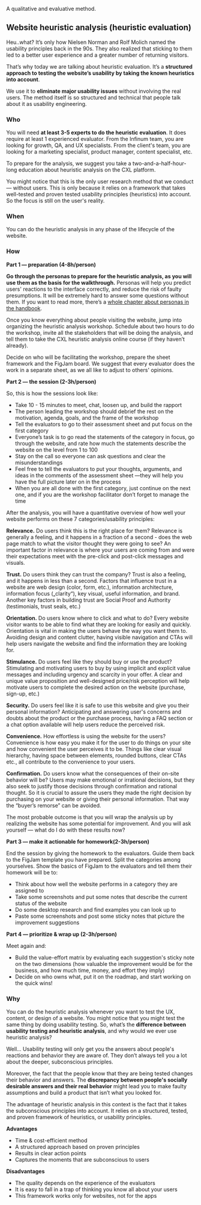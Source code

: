 A qualitative and evaluative method.

## Website heuristic analysis (heuristic evaluation)
Heu..what? It’s only how Nielsen Norman and Rolf Molich named the usability principles back in the 90s. They also realized that sticking to them led to a better user experience and a greater number of returning visitors.

That’s why today we are talking about heuristic evaluation. It’s a **structured approach to testing the website’s usability by taking the known heuristics into account**.

We use it to **eliminate major usability issues** without involving the real users. The method itself is so structured and technical that people talk about it as usability engineering.

### Who
You will need **at least 3-5 experts to do the heuristic evaluation**. It does require at least 1 experienced evaluator. From the Infinum team, you are looking for growth, QA, and UX specialists. From the client's team, you are looking for a marketing specialist, product manager, content specialist, etc. 

To prepare for the analysis, we suggest you take a two-and-a-half-hour-long education about heuristic analysis on the CXL platform.

You might notice that this is the only user research method that we conduct — without users. This is only because it relies on a framework that takes well-tested and proven tested usability principles (heuristics) into account. So the focus is still on the user's reality.

### When
You can do the heuristic analysis in any phase of the lifecycle of the website.

### How
**Part 1 — preparation (4-8h/person)**

**Go through the personas to prepare for the heuristic analysis, as you will use them as the basis for the walkthrough.** Personas will help you predict users' reactions to the interface correctly, and reduce the risk of faulty presumptions. It will be extremely hard to answer some questions without them. If you want to read more, there’s a [whole chapter about personas in the handbook](https://infinum.com/handbook/product_strategy/strategy/stage-2-research/persona).

Once you know everything about people visiting the website, jump into organizing the heuristic analysis workshop. Schedule about two hours to do the workshop, invite all the stakeholders that will be doing the analysis, and tell them to take the CXL heuristic analysis online course  (if they haven’t already). 

Decide on who will be facilitating the workshop, prepare the sheet framework and the FigJam board. We suggest that every evaluator does the work in a separate sheet, as we all like to adjust to others' opinions.

**Part 2 — the session (2-3h/person)**

So, this is how the sessions look like:

- Take 10 - 15 minutes to meet, chat, loosen up, and build the rapport
- The person leading the workshop should debrief the rest on the motivation, agenda, goals, and the frame of the workshop
- Tell the evaluators to go to their assessment sheet and put focus on the first category 
- Everyone’s task is to go read the statements of the category in focus, go through the website, and rate how much the statements describe the website on the level from 1 to 100
- Stay on the call so everyone can ask questions and clear the misunderstandings
- Feel free to tell the evaluators to put your thoughts, arguments, and ideas in the comments of the assessment sheet —they will help you have the full picture later on in the process
- When you are all done with the first category, just continue on the next one, and if you are the workshop facilitator don’t forget to manage the time


After the analysis, you will have a quantitative overview of how well your website performs on these 7 categories/usability principles:

**Relevance.** Do users think this is the right place for them?
Relevance is generally a feeling, and it happens in a fraction of a second - does the web page match to what the visitor thought they were going to see? An important factor in relevance is where your users are coming from and were their expectations meet with the pre-click and post-click messages and visuals.

**Trust.** Do users think they can trust the company?
Trust is also a feeling, and it happens in less than a second. Factors that influence trust in a website are web design (color, form, etc.), information architecture, information focus („clarity“), key visual, useful information, and brand. Another key factors in building trust are Social Proof and Authority (testimonials, trust seals, etc.)

**Orientation.** Do users know where to click and what to do?
Every website visitor wants to be able to find what they are looking for easily and quickly. Orientation is vital in making the users behave the way you want them to. Avoiding design and content clutter, having visible navigation and CTAs will help users navigate the website and find the information they are looking for. 

**Stimulance.** Do users feel like they should buy or use the product?
Stimulating and motivating users to buy by using implicit and explicit value messages and including urgency and scarcity in your offer. A clear and unique value proposition and well-designed price/risk perception will help motivate users to complete the desired action on the website (purchase, sign-up, etc.)

**Security.** Do users feel like it is safe to use this website and give you their personal information?
Anticipating and answering user's concerns and doubts about the product or the purchase process, having a FAQ section or a chat option available will help users reduce the perceived risk.

**Convenience.** How effortless is using the website for the users?
Convenience is how easy you make it for the user to do things on your site and how convenient the user perceives it to be. Things like clear visual hierarchy, having space between elements, rounded buttons, clear CTAs etc., all contribute to the convenience to your users.

**Confirmation.** Do users know what the consequences of their on-site behavior will be?
Users may make emotional or irrational decisions, but they also seek to justify those decisions through confirmation and rational thought. So it is crucial to assure the users they made the right decision by purchasing on your website or giving their personal information. That way the “buyer’s remorse” can be avoided.

The most probable outcome is that you will wrap the analysis up by realizing the website has some potential for improvement. And you will ask yourself — what do I do with these results now?

**Part 3 — make it actionable for homework(2-3h/person)**

End the session by giving the homework to the evaluators. 
Guide them back to the FigJam template you have prepared. Split the categories among yourselves. Show the basics of FigJam to the evaluators and tell them their homework will be to:

- Think about how well the website performs in a category they are assigned to
- Take some screenshots and put some notes that describe the current status of the website
- Do some desktop research and find examples you can look up to
- Paste some screenshots and post some sticky notes that picture the improvement suggestions

**Part 4 — prioritize & wrap up (2-3h/person)**

Meet again and:

- Build the value-effort matrix by evaluating each suggestion's sticky note on the two dimensions (how valuable the improvement would be for the business, and how much time, money, and effort they imply)
- Decide on who owns what, put it on the roadmap, and start working on the quick wins!

### Why
You can do the heuristic analysis whenever you want to test the UX, content, or design of a website. You might notice that you might test the same thing by doing usability testing. So, what’s the **difference between usability testing and heuristic analysis**, and why would we ever use heuristic analysis?

Well... Usability testing will only get you the answers about people's reactions and behavior they are aware of. They don’t always tell you a lot about the deeper, subconscious principles.

Moreover, the fact that the people know that they are being tested changes their behavior and answers. The **discrepancy between people's socially desirable answers and their real behavior** might lead you to make faulty assumptions and build a product that isn’t what you looked for.

The advantage of heuristic analysis in this context is the fact that it takes the subconscious principles into account. It relies on a structured, tested, and proven framework of heuristics, or usability principles.

**Advantages**

- Time & cost-efficient method
- A structured approach based on proven principles
- Results in clear action points
- Captures the moments that are subconscious to users

**Disadvantages**

- The quality depends on the experience of the evaluators
- It is easy to fall in a trap of thinking you know all about your users
- This framework works only for websites, not for the apps
